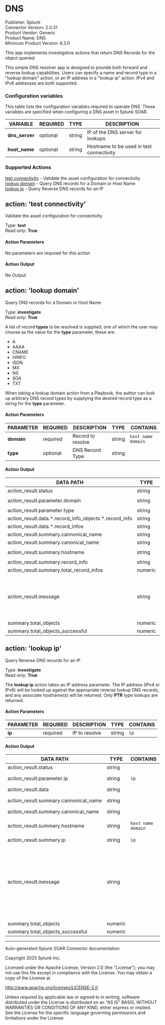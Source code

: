 # DNS

Publisher: Splunk <br>
Connector Version: 2.0.31 <br>
Product Vendor: Generic <br>
Product Name: DNS <br>
Minimum Product Version: 6.3.0

This app implements investigative actions that return DNS Records for the object queried

This simple DNS resolver app is designed to provide both forward and reverse lookup capabilities.
Users can specify a name and record type in a "lookup domain" action, or an IP address in a "lookup
ip" action. IPv4 and IPv6 addresses are both supported.

### Configuration variables

This table lists the configuration variables required to operate DNS. These variables are specified when configuring a DNS asset in Splunk SOAR.

VARIABLE | REQUIRED | TYPE | DESCRIPTION
-------- | -------- | ---- | -----------
**dns_server** | optional | string | IP of the DNS server for lookups |
**host_name** | optional | string | Hostname to be used in test connectivity |

### Supported Actions

[test connectivity](#action-test-connectivity) - Validate the asset configuration for connectivity <br>
[lookup domain](#action-lookup-domain) - Query DNS records for a Domain or Host Name <br>
[lookup ip](#action-lookup-ip) - Query Reverse DNS records for an IP

## action: 'test connectivity'

Validate the asset configuration for connectivity

Type: **test** <br>
Read only: **True**

#### Action Parameters

No parameters are required for this action

#### Action Output

No Output

## action: 'lookup domain'

Query DNS records for a Domain or Host Name

Type: **investigate** <br>
Read only: **True**

A list of record <b>types</b> to be resolved is supplied, one of which the user may choose as the value for the <b>type</b> parameter, these are:<br><ul><li>A</li><li>AAAA</li><li>CNAME</li><li>HINFO</li><li>ISDN</li><li>MX</li><li>NS</li><li>SOA</li><li>TXT</li></ul>When taking a lookup domain action from a Playbook, the author can look up arbitrary DNS record types by supplying the desired record type as a string for the <b>type</b> parameter.

#### Action Parameters

PARAMETER | REQUIRED | DESCRIPTION | TYPE | CONTAINS
--------- | -------- | ----------- | ---- | --------
**domain** | required | Record to resolve | string | `host name` `domain` |
**type** | optional | DNS Record Type | string | |

#### Action Output

DATA PATH | TYPE | CONTAINS | EXAMPLE VALUES
--------- | ---- | -------- | --------------
action_result.status | string | | success failed |
action_result.parameter.domain | string | `host name` `domain` | test.com |
action_result.parameter.type | string | | |
action_result.data.\*.record_info_objects.\*.record_info | string | `ip` | 122.122.122.122 |
action_result.data.\*.record_infos | string | `ip` | 122.122.122.122 |
action_result.summary.cannonical_name | string | | phantomtest.com. test.com. |
action_result.summary.canonical_name | string | | |
action_result.summary.hostname | string | `host name` `domain` | ffobaaar.com |
action_result.summary.record_info | string | `ip` | 122.122.122.122 |
action_result.summary.total_record_infos | numeric | | 1 6 |
action_result.message | string | | None of DNS query names exist: ['ffobaaar.com.', 'ffobaaar.com.localdomain.'] Record info: 54.239.25.192, Total record infos: 6, Cannonical name: amazon.com. |
summary.total_objects | numeric | | 1 |
summary.total_objects_successful | numeric | | 1 |

## action: 'lookup ip'

Query Reverse DNS records for an IP

Type: **investigate** <br>
Read only: **True**

The <b>lookup ip</b> action takes an IP address parameter. The IP address (IPv4 or IPv6) will be looked up against the appropriate reverse lookup DNS records, and any associate hostname(s) will be returned. Only <b>PTR</b> type lookups are returned.

#### Action Parameters

PARAMETER | REQUIRED | DESCRIPTION | TYPE | CONTAINS
--------- | -------- | ----------- | ---- | --------
**ip** | required | IP to resolve | string | `ip` |

#### Action Output

DATA PATH | TYPE | CONTAINS | EXAMPLE VALUES
--------- | ---- | -------- | --------------
action_result.status | string | | success failed |
action_result.parameter.ip | string | `ip` | 122.122.122.122 123.123.123.123 |
action_result.data | string | | |
action_result.summary.cannonical_name | string | | 122.122.122.122.in-addr.arpa. |
action_result.summary.canonical_name | string | | |
action_result.summary.hostname | string | `host name` `domain` | ec2-52-91-186-198.compute-1.test.com. |
action_result.summary.ip | string | `ip` | 122.122.122.122 |
action_result.message | string | | Ip: 122.122.122.122 Hostname: ec2-52-91-186-198.compute-1.test.com. Cannonical name: 122.122.122.122.in-addr.arpa. The DNS query name does not exist: 123.123.123.123.in-addr.arpa. |
summary.total_objects | numeric | | 1 |
summary.total_objects_successful | numeric | | 1 |

______________________________________________________________________

Auto-generated Splunk SOAR Connector documentation.

Copyright 2025 Splunk Inc.

Licensed under the Apache License, Version 2.0 (the "License");
you may not use this file except in compliance with the License.
You may obtain a copy of the License at

http://www.apache.org/licenses/LICENSE-2.0

Unless required by applicable law or agreed to in writing,
software distributed under the License is distributed on an "AS IS" BASIS,
WITHOUT WARRANTIES OR CONDITIONS OF ANY KIND, either express or implied.
See the License for the specific language governing permissions and limitations under the License.
